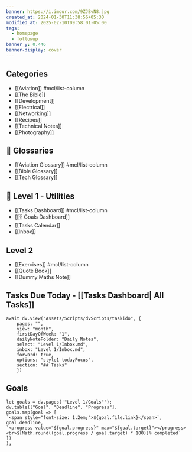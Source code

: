 ```yaml
---
banner: https://i.imgur.com/9ZJBvN8.jpg
created_at: 2024-01-30T11:38:56+05:30
modified_at: 2025-02-10T09:58:01-05:00
tags:
  - homepage
  - followup
banner_y: 0.446
banner-display: cover
---
```

## Categories
- [[Aviation]] #mcl/list-column
- [[The Bible]]
- [[Development]]
- [[Electrical]]
- [[Networking]]
- [[Recipes]]
- [[Technical Notes]]
- [[Photography]]
## 📘 Glossaries
- [[Aviation Glossary]] #mcl/list-column
- [[Bible Glossary]]
- [[Tech Glossary]]
## 🧰 Level 1 - Utilities
- [[Tasks Dashboard]] #mcl/list-column
- [[🗄️ Goals Dashboard]] 
- [[Tasks Calendar]]
- [[Inbox]]

## Level 2
- [[Exercises]] #mcl/list-column
- [[Quote Book]]
- [[Dummy Maths Note]]

## Tasks Due Today - [[Tasks Dashboard| All Tasks]]
```dataviewjs
await dv.view("Assets/Scripts/dvScripts/taskido", {
	pages: "", 
	view: "month", 
	firstDayOfWeek: "1", 
	dailyNoteFolder: "Daily Notes", 
	select: "Level 1/Inbox.md",
    inbox: "Level 1/Inbox.md",
	forward: true,
	options: "style1 todayFocus",
	section: "## Tasks"
	})
```
## Goals

 ```dataviewjs
 let goals = dv.pages('"Level 1/Goals"');
 dv.table(["Goal", "Deadline", "Progress"],
 goals.map(goal => [
 `<span style="font-size: 1.2em;">${goal.file.link}</span>`,
 goal.deadline,
 `<progress value="${goal.progress}" max="${goal.target}"></progress><br>${Math.round((goal.progress / goal.target) * 100)}% completed`
 ])
 );
```
